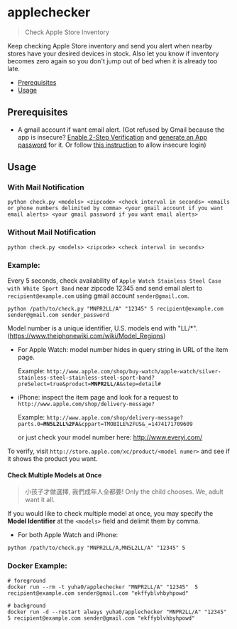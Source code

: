 # applechecker

> Check Apple Store Inventory

Keep checking Apple Store inventory and send you alert when nearby stores have your desired devices in stock.
Also let you know if inventory becomes zero again so you don't jump out of bed when it is already too late.

* [Prerequisites](#prerequisites)
* [Usage](#usage)

## Prerequisites

* A gmail account if want email alert. (Got refused by Gmail because the app is insecure? [Enable 2-Step Verification](https://support.google.com/accounts/answer/185839?hl=en) and [generate an App password]() for it. Or follow [this instruction](https://support.google.com/accounts/answer/6010255?hl=en) to allow insecure login)

## Usage

### With Mail Notification
```
python check.py <models> <zipcode> <check interval in seconds> <emails or phone numbers delimited by comma> <your gmail account if you want email alerts> <your gmail password if you want email alerts>
```

### Without Mail Notification
```
python check.py <models> <zipcode> <check interval in seconds>
```

### Example:

Every 5 seconds, check availability of `Apple Watch Stainless Steel Case with White Sport Band` near zipcode 12345 and send email alert to `recipient@example.com` using gmail account `sender@gmail.com`.

```
python /path/to/check.py "MNPR2LL/A" "12345" 5 recipient@example.com sender@gmail.com sender_password
```

Model number is a unique identifier, U.S. models end with "LL/*". (https://www.theiphonewiki.com/wiki/Model_Regions)

* For Apple Watch: model number hides in query string in URL of the item page.

    Example:
    `http://www.apple.com/shop/buy-watch/apple-watch/silver-stainless-steel-stainless-steel-sport-band?preSelect=true&product=`**`MNPR2LL/A`**`&step=detail#`

* iPhone: inspect the item page and look for a request to `http://www.apple.com/shop/delivery-message?`

    Example:
    `http://www.apple.com/shop/delivery-message?parts.0=`**`MN5L2LL%2FA`**`&cppart=TMOBILE%2FUS&_=1474171709609`

    or just check your model number here: http://www.everyi.com/

To verify, visit `http://store.apple.com/xc/product/<model numer>` and see if it shows the product you want.

#### Check Multiple Models at Once

> 小孩子才做選擇, 我們成年人全都要! Only the child chooses. We, adult want it all.

If you would like to check multiple model at once, you may specify the **Model Identifier** at the `<models>` field and delimit them by comma.

* For both Apple Watch and iPhone:

```
python /path/to/check.py "MNPR2LL/A,MN5L2LL/A" "12345" 5
```

### Docker Example:

```
# foreground
docker run --rm -t yuha0/applechecker "MNPR2LL/A" "12345"  5 recipient@example.com sender@gmail.com "ekffyblvhbyhpowd"
```

```
# background
docker run -d --restart always yuha0/applechecker "MNPR2LL/A" "12345" 5 recipient@example.com sender@gmail.com "ekffyblvhbyhpowd"
```
